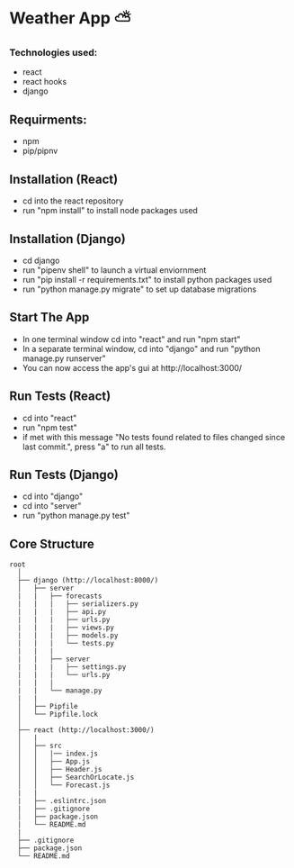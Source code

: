 # Weather App ⛅️

### Technologies used:

- react
- react hooks
- django

## Requirments:

- npm
- pip/pipnv

## Installation (React)

- cd into the react repository
- run "npm install" to install node packages used

## Installation (Django)

- cd django
- run "pipenv shell" to launch a virtual enviornment
- run "pip install -r requirements.txt" to install python packages used
- run "python manage.py migrate" to set up database migrations

## Start The App

- In one terminal window cd into "react" and run "npm start"
- In a separate terminal window, cd into "django" and run "python manage.py runserver"
- You can now access the app's gui at http://localhost:3000/

## Run Tests (React)

- cd into "react"
- run "npm test"
- if met with this message "No tests found related to files changed since last commit.", press "a" to run all tests.

## Run Tests (Django)

- cd into "django"
- cd into "server"
- run "python manage.py test"

## Core Structure

    root
      │
      ├── django (http://localhost:8000/)
      │   ├── server
      |   |   ├── forecasts
      |   |   |   ├── serializers.py
      |   |   |   ├── api.py
      |   |   |   ├── urls.py
      |   |   |   ├── views.py
      |   |   |   ├── models.py
      |   |   |   └── tests.py
      |   |   |
      |   |   ├── server
      |   |   |   ├── settings.py
      |   |   |   └── urls.py
      |   |   |
      |   |   └── manage.py
      |   |
      │   ├── Pipfile
      │   └── Pipfile.lock
      │
      ├── react (http://localhost:3000/)
      │   |
      │   ├── src
      │   │   |── index.js
      │   │   ├── App.js
      │   │   ├── Header.js
      │   │   ├── SearchOrLocate.js
      │   │   └── Forecast.js
      |   |
      |   ├── .eslintrc.json
      |   ├── .gitignore
      │   ├── package.json
      |   └── README.md
      |
      ├── .gitignore
      ├── package.json
      └── README.md
